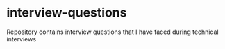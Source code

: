 # interview-questions
Repository contains interview questions that I have faced during technical interviews
